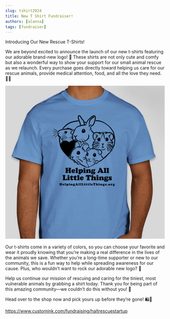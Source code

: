```yaml
---
slug: tshirt2024
title: New T Shirt Fundraiser!
authors: [alanna]
tags: [fundraiser]
---
```


Introducing Our New Rescue T-Shirts!

We are beyond excited to announce the launch of our new t-shirts featuring our adorable brand-new logo! 🎉 These shirts are not only cute and comfy but also a wonderful way to show your support for our small animal rescue as we relaunch. Every purchase goes directly toward helping us care for our rescue animals, provide medical attention, food, and all the love they need. 🐹🐰

<!-- truncate -->

![New Helping All Little Things Logo Tee](tshirt2024.jpeg)

Our t-shirts come in a variety of colors, so you can choose your favorite and wear it proudly knowing that you’re making a real difference in the lives of the animals we save. Whether you’re a long-time supporter or new to our community, this is a fun way to help while spreading awareness for our cause. Plus, who wouldn’t want to rock our adorable new logo? 💖

Help us continue our mission of rescuing and caring for the tiniest, most vulnerable animals by grabbing a shirt today. Thank you for being part of this amazing community—we couldn’t do this without you! 🌟

Head over to the shop now and pick yours up before they’re gone! 🛍️👕

https://www.customink.com/fundraising/haltrescuestartup
  